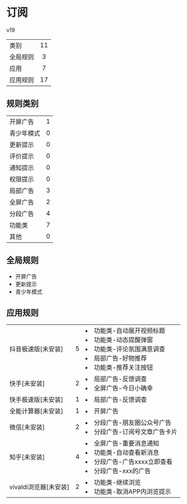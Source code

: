 # 订阅

v19

|||
| - |:-:|
|类别|11|
|全局规则|3|
|应用|7|
|应用规则|17|

## 规则类别

|||
| - |:-:|
|开屏广告|1|
|青少年模式|0|
|更新提示|0|
|评价提示|0|
|通知提示|0|
|权限提示|0|
|局部广告|3|
|全屏广告|2|
|分段广告|4|
|功能类|7|
|其他|0|

## 全局规则

- 开屏广告
- 更新提示
- 青少年模式

## 应用规则

||||
| - |:-:|-|
|抖音极速版[未安装]|5|<li>功能类-自动展开视频标题<li>功能类-动态提醒弹窗<li>功能类-评论氛围满意调查<li>局部广告-好物推荐<li>功能类-推荐关注按钮|
|快手[未安装]|2|<li>局部广告-反馈调查<li>全屏广告-今日小确幸|
|快手极速版[未安装]|1|<li>局部广告-反馈调查|
|全能计算器[未安装]|1|<li>开屏广告|
|微信[未安装]|2|<li>分段广告-朋友圈公众号广告<li>分段广告-订阅号文章广告卡片|
|知乎[未安装]|4|<li>全屏广告-重要消息通知<li>功能类-自动查看新消息<li>分段广告-广告xxxx立即查看<li>分段广告-xxx的广告|
|vivaldi浏览器[未安装]|2|<li>功能类-继续浏览<li>功能类-取消APP内浏览提示|
